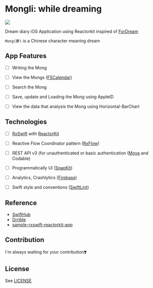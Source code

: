 
# Mongli: while dreaming

![](https://user-images.githubusercontent.com/45457678/70604680-66691680-1c3c-11ea-9956-d5d4afc98d18.png)

Dream diary iOS Application using Reactorkit inspired of [ForDream](https://github.com/DAEUN28/ForDream)

`Mong(夢)` is a Chinese character meaning dream



## App Features

- [ ] Writing the Mong
- [ ] View the Mongs ([FSCalendar](https://github.com/WenchaoD/FSCalendar))
- [ ] Search the Mong
- [ ] Save, update and Loading the Mong using AppleID
- [ ] View the data that analysis the Mong using Horizontal-BarChart



## Technologies

- [ ] [RxSwift](https://github.com/ReactiveX/RxSwift) with [ReactorKit](https://github.com/ReactorKit/ReactorKit)
- [ ] Reactive Flow Coordinator pattern ([RxFlow](https://github.com/RxSwiftCommunity/RxFlow))
- [ ] REST API v3 (for unauthenticated or basic authentication ([Moya](https://github.com/Moya/Moya) and Codable)
- [ ] Programmatically UI ([SnapKit](https://github.com/SnapKit/SnapKit))
- [ ] Analytics, Crashlytics ([Firebase](http://firebase.google.com))
- [ ] Swift style and conventions ([SwiftLint](https://github.com/realm/SwiftLint))



## Reference​

- [SwiftHub](https://github.com/khoren93/SwiftHub=)
- [Drrible](https://github.com/devxoul/Drrrible)
- [sample-rxswift-reactorkit-app](https://github.com/ClintJang/sample-rxswift-reactorkit-app)



## Contribution

I'm always waiting for your contribution❣️



## License

See [LICENSE](https://github.com/DAEUN28/Mongli/blob/master/LICENSE)
